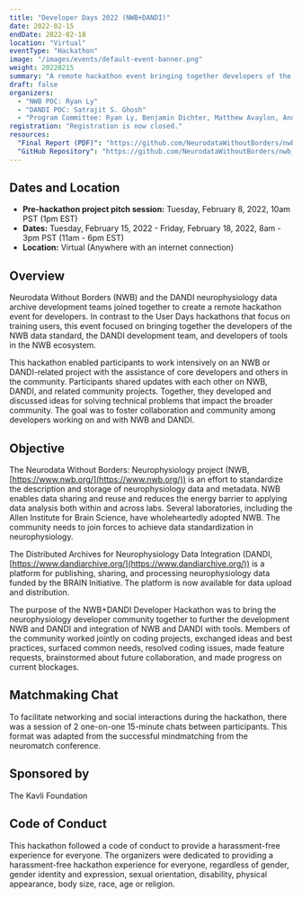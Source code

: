 ```yaml
---
title: "Developer Days 2022 (NWB+DANDI)"
date: 2022-02-15
endDate: 2022-02-18
location: "Virtual"
eventType: "Hackathon"
image: "/images/events/default-event-banner.png"
weight: 20220215
summary: "A remote hackathon event bringing together developers of the NWB data standard, the DANDI development team, and developers of tools in the NWB ecosystem to work intensively on NWB or DANDI-related projects."
draft: false
organizers:
  - "NWB POC: Ryan Ly"
  - "DANDI POC: Satrajit S. Ghosh"
  - "Program Committee: Ryan Ly, Benjamin Dichter, Matthew Avaylon, Andrew Tritt, Pam Baker, Oliver Rübel, Satrajit S Ghosh, Yaroslav O. Halchenko"
registration: "Registration is now closed."
resources:
  "Final Report (PDF)": "https://github.com/NeurodataWithoutBorders/nwb_hackathons/raw/master/HCK12_2022_Remote/report/Report___12th_NWB_and_DANDI_Hackathon.pdf"
  "GitHub Repository": "https://github.com/NeurodataWithoutBorders/nwb_hackathons/tree/master/HCK12_2022_Remote"
---
```


## Dates and Location

- **Pre-hackathon project pitch session:** Tuesday, February 8, 2022, 10am PST (1pm EST)
- **Dates:** Tuesday, February 15, 2022 - Friday, February 18, 2022, 8am - 3pm PST (11am - 6pm EST)
- **Location:** Virtual (Anywhere with an internet connection)

## Overview

Neurodata Without Borders (NWB) and the DANDI neurophysiology data archive development teams joined together to create a remote hackathon event for developers. In contrast to the User Days hackathons that focus on training users, this event focused on bringing together the developers of the NWB data standard, the DANDI development team, and developers of tools in the NWB ecosystem.

This hackathon enabled participants to work intensively on an NWB or DANDI-related project with the assistance of core developers and others in the community. Participants shared updates with each other on NWB, DANDI, and related community projects. Together, they developed and discussed ideas for solving technical problems that impact the broader community. The goal was to foster collaboration and community among developers working on and with NWB and DANDI.

## Objective

The Neurodata Without Borders: Neurophysiology project (NWB, [https://www.nwb.org/](https://www.nwb.org/)) is an effort to standardize the description and storage of neurophysiology data and metadata. NWB enables data sharing and reuse and reduces the energy barrier to applying data analysis both within and across labs. Several laboratories, including the Allen Institute for Brain Science, have wholeheartedly adopted NWB. The community needs to join forces to achieve data standardization in neurophysiology.

The Distributed Archives for Neurophysiology Data Integration (DANDI, [https://www.dandiarchive.org/](https://www.dandiarchive.org/)) is a platform for publishing, sharing, and processing neurophysiology data funded by the BRAIN Initiative. The platform is now available for data upload and distribution.

The purpose of the NWB+DANDI Developer Hackathon was to bring the neurophysiology developer community together to further the development NWB and DANDI and integration of NWB and DANDI with tools. Members of the community worked jointly on coding projects, exchanged ideas and best practices, surfaced common needs, resolved coding issues, made feature requests, brainstormed about future collaboration, and made progress on current blockages.

## Matchmaking Chat

To facilitate networking and social interactions during the hackathon, there was a session of 2 one-on-one 15-minute chats between participants. This format was adapted from the successful mindmatching from the neuromatch conference.

## Sponsored by

The Kavli Foundation

## Code of Conduct

This hackathon followed a code of conduct to provide a harassment-free experience for everyone. The organizers were dedicated to providing a harassment-free hackathon experience for everyone, regardless of gender, gender identity and expression, sexual orientation, disability, physical appearance, body size, race, age or religion.
